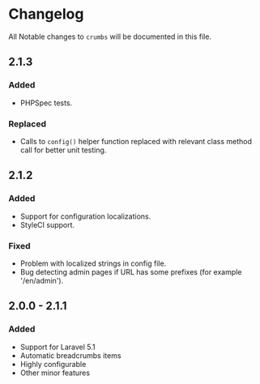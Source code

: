 # Changelog

All Notable changes to `crumbs` will be documented in this file.

## 2.1.3

### Added
- PHPSpec tests.

### Replaced
- Calls to `config()` helper function replaced with relevant class method call for better unit testing.


## 2.1.2

### Added
- Support for configuration localizations.
- StyleCI support.

### Fixed
- Problem with localized strings in config file.
- Bug detecting admin pages if URL has some prefixes (for example '/en/admin').


## 2.0.0 - 2.1.1

### Added
- Support for Laravel 5.1
- Automatic breadcrumbs items
- Highly configurable
- Other minor features
